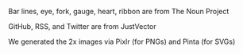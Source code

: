 Bar lines, eye, fork, gauge, heart, ribbon are from The Noun Project

GitHub, RSS, and Twitter are from JustVector

We generated the 2x images via Pixlr (for PNGs) and Pinta (for SVGs)
